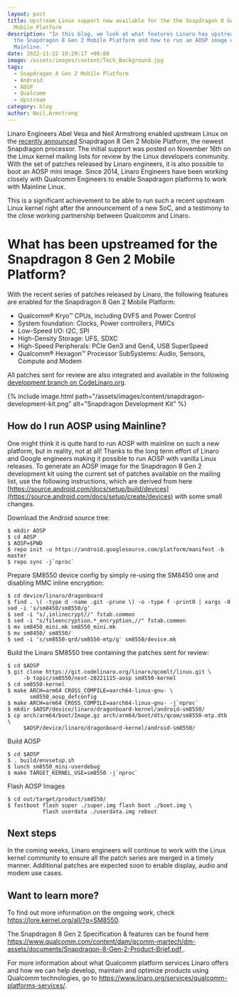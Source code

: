 ```yaml
---
layout: post
title: Upstream Linux support now available for the the Snapdragon 8 Gen 2
  Mobile Platform
description: "In this blog, we look at what features Linaro has upstreamed for
  the Snapdragon 8 Gen 2 Mobile Platform and how to run an AOSP image using
  Mainline. "
date: 2022-11-22 10:29:17 +00:00
image: /assets/images/content/Tech_Background.jpg
tags:
  - Snapdragon 8 Gen 2 Mobile Platform
  - Android
  - AOSP
  - Qualcomm
  - Upstream
category: blog
author: Neil.Armstrong
---
```

Linaro Engineers Abel Vesa and Neil Armstrong enabled upstream Linux on the [recently announced](https://www.qualcomm.com/news/releases/2022/11/snapdragon-8-gen-2-defines-a-new-standard-for-premium-smartphone) Snapdragon 8 Gen 2 Mobile Platform, the newest Snapdragon processor. The initial support was posted on November 16th on the Linux kernel mailing lists for review by the Linux developers community. With the set of patches released by Linaro engineers, it is also possible to boot an AOSP mini image. Since 2014, Linaro Engineers have been working closely with Qualcomm Engineers to enable Snapdragon platforms to work with Mainline Linux.

This is a significant achievement to be able to run such a recent upstream Linux kernel right after the announcement of a new SoC, and a testimony to the close working partnership between Qualcomm and Linaro.

# What has been upstreamed for the Snapdragon 8 Gen 2 Mobile Platform?

With the recent series of patches released by Linaro, the following features are enabled for the Snapdragon 8 Gen 2 Mobile Platform:

* Qualcomm® Kryo™ CPUs, including DVFS and Power Control
* System foundation: Clocks, Power controllers, PMICs
* Low-Speed I/O: I2C, SPI
* High-Density Storage: UFS, SDXC
* High-Speed Peripherals: PCIe Gen3 and Gen4, USB SuperSpeed
* Qualcomm® Hexagon™ Processor SubSystems: Audio, Sensors, Compute and Modem

All patches sent for review are also integrated and available in the following [development branch on CodeLinaro.org](https://git.codelinaro.org/linaro/qcomlt/linux/-/tree/topic/sm8550/next-20221115-aosp).

{% include image.html path="/assets/images/content/snapdragon-development-kit.png" alt="Snapdragon Development Kit" %}

## How do I run AOSP using Mainline?

One might think it is quite hard to run AOSP with mainline on such a new platform, but in reality, not at all! Thanks to the long term effort of Linaro and Google engineers making it possible to run AOSP with vanilla Linux releases.
To generate an AOSP image for the Snapdragon 8 Gen 2 development kit using the current set of patches available on the mailing list, use the following instructions, which  are derived from here [https://source.android.com/docs/setup/build/devices](https://source.android.com/docs/setup/create/devices) with some small changes.

Download the Android source tree:

```
$ mkdir AOSP
$ cd AOSP
$ AOSP=$PWD
$ repo init -u https://android.googlesource.com/platform/manifest -b master
$ repo sync -j`nproc`
```

Prepare SM8550 device config by simply re-using the SM8450 one and disabling MMC inline encryption:

```
$ cd device/linaro/dragonboard
$ find . \( -type d -name .git -prune \) -o -type f -print0 | xargs -0 sed -i 's/sm8450/sm8550/g'
$ sed -i "s/,inlinecrypt//" fstab.common
$ sed -i "s/fileencryption.*_encryption,//" fstab.common
$ mv sm8450_mini.mk sm8550_mini.mk
$ mv sm8450/ sm8550/
$ sed -i 's/sm8550-qrd/sm8550-mtp/g' sm8550/device.mk
```

Build the Linaro SM8550 tree containing the patches sent for review:

```
$ cd $AOSP
$ git clone https://git.codelinaro.org/linaro/qcomlt/linux.git \
	 -b topic/sm8550/next-20221115-aosp sm8550-kernel
$ cd sm8550-kernel
$ make ARCH=arm64 CROSS_COMPILE=aarch64-linux-gnu- \
       sm8550_aosp_defconfig
$ make ARCH=arm64 CROSS_COMPILE=aarch64-linux-gnu- -j`nproc`
$ mkdir $AOSP/device/linaro/dragonboard-kernel/android-sm8550/
$ cp arch/arm64/boot/Image.gz arch/arm64/boot/dts/qcom/sm8550-mtp.dtb \
	 $AOSP/device/linaro/dragonboard-kernel/android-sm8550/
```

Build AOSP

```
$ cd $AOSP
$ . build/envsetup.sh
$ lunch sm8550_mini-userdebug
$ make TARGET_KERNEL_USE=sm8550 -j`nproc`
```

Flash AOSP Images

```
$ cd out/target/product/sm8550/
$ fastboot flash super ./super.img flash boot ./boot.img \ 
           flash userdata ./userdata.img reboot
```

## Next steps

In the coming weeks, Linaro engineers will continue to work with the Linux kernel community to ensure all the patch series are merged in a timely manner. Additional patches are expected soon to enable display, audio and modem use cases.

## Want to learn more?

To find out more information on the ongoing work, check  <https://lore.kernel.org/all/?q=SM8550>.

The Snapdragon 8 Gen 2 Specification & features can be found here [https://www.qualcomm.com/content/dam/qcomm-martech/dm-assets/documents/Snapdragon-8-Gen-2-Product-Brief.pdf ](https://www.qualcomm.com/content/dam/qcomm-martech/dm-assets/documents/Snapdragon-8-Gen-2-Product-Brief.pdf).

For more information about what Qualcomm platform services Linaro offers and how we can help develop, maintain and optimize products using Qualcomm technologies, go to <https://www.linaro.org/services/qualcomm-platforms-services/>.